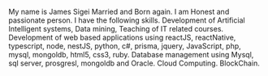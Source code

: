 My name is James Sigei Married and Born again. I am Honest and passionate person. I have the following skills. Development of Artificial Intelligent systems, Data mining, Teaching of IT related courses. Development of web based applications using reactJS, reactNative, typescript, node, nestJS, python, c#, prisma, jquery, JavaScript, php, mysql, mongoldb, html5, css3, ruby. Database management using Mysql, sql server, prosgresl, mongoldb and Oracle. Cloud Computing. BlockChain.

<!---
ksigei2021/ksigei2021 is a ✨ special ✨ repository because its `README.md` (this file) appears on your GitHub profile.
You can click the Preview link to take a look at your changes.
--->
